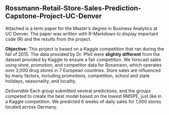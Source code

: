 ## Rossmann-Retail-Store-Sales-Prediction-Capstone-Project-UC-Denver

Attached is a term paper for the Master’s degree in Business Analytics at UC Denver. The paper was written with R-Markdown to display important code (R) and the results from the project. 

**Objective:** This project is based on a Kaggle competition that ran during the fall of 2015. The data provided by Dr. Pfeil were **slightly different** from the dataset provided by Kaggle to ensure a fair competition. We forecast sales using store, promotion, and competitor data for Rossmann, which operates over 3,000 drug stores in 7 European countries. Store sales are influenced by many factors, including promotions, competition, school and state holidays, seasonality, and locality. 

_Deliverable_ Each group submitted several predictions, and the groups competed to create the best model based on the lowest RMSPE, just like in a Kaggle competition. We predicted 6 weeks of daily sales for 1,000 stores located across Germany.
